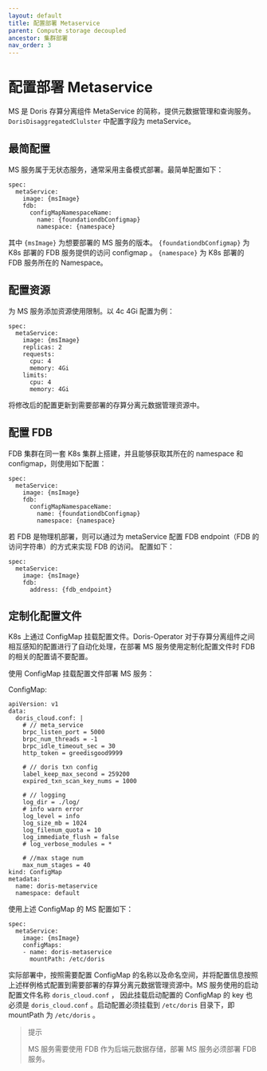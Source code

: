 ```yaml
---
layout: default
title: 配置部署 Metaservice
parent: Compute storage decoupled
ancestor: 集群部署
nav_order: 3
---
```


# 配置部署 Metaservice
MS 是 Doris 存算分离组件 MetaService 的简称，提供元数据管理和查询服务。 `DorisDisaggregatedClulster` 中配置字段为 metaService。

## 最简配置
MS 服务属于无状态服务，通常采用主备模式部署。最简单配置如下：

```shell
spec:
  metaService:
    image: {msImage}
    fdb:
      configMapNamespaceName:
        name: {foundationdbConfigmap}
        namespace: {namespace}
```

其中 `{msImage}` 为想要部署的 MS 服务的版本。 `{foundationdbConfigmap}` 为 K8s 部署的 FDB 服务提供的访问 configmap 。 `{namespace}` 为 K8s 部署的 FDB 服务所在的 Namespace。

## 配置资源
为 MS 服务添加资源使用限制。以 4c 4Gi 配置为例：

```shell
spec:
  metaService:
    image: {msImage}
    replicas: 2
    requests:
      cpu: 4
      memory: 4Gi
    limits:
      cpu: 4
      memory: 4Gi
```

将修改后的配置更新到需要部署的存算分离元数据管理资源中。

## 配置 FDB
FDB 集群在同一套 K8s 集群上搭建，并且能够获取其所在的 namespace 和 configmap，则使用如下配置：

```shell
spec:
  metaService:
    image: {msImage}
    fdb:
      configMapNamespaceName:
        name: {foundationdbConfigmap}
        namespace: {namespace}
```

若 FDB 是物理机部署，则可以通过为 metaService 配置 FDB endpoint（FDB 的访问字符串）的方式来实现 FDB 的访问。 配置如下：

```shell
spec:
  metaService:
    image: {msImage}
    fdb:
      address: {fdb_endpoint}
```

## 定制化配置文件
K8s 上通过 ConfigMap 挂载配置文件。Doris-Operator 对于存算分离组件之间相互感知的配置进行了自动化处理，在部署 MS 服务使用定制化配置文件时 FDB 的相关的配置请不要配置。

使用 ConfigMap 挂载配置文件部署 MS 服务：

ConfigMap:

```shell
apiVersion: v1
data:
  doris_cloud.conf: |
    # // meta_service
    brpc_listen_port = 5000
    brpc_num_threads = -1
    brpc_idle_timeout_sec = 30
    http_token = greedisgood9999

    # // doris txn config
    label_keep_max_second = 259200
    expired_txn_scan_key_nums = 1000

    # // logging
    log_dir = ./log/
    # info warn error
    log_level = info
    log_size_mb = 1024
    log_filenum_quota = 10
    log_immediate_flush = false
    # log_verbose_modules = *

    # //max stage num
    max_num_stages = 40
kind: ConfigMap
metadata:
  name: doris-metaservice
  namespace: default
```

使用上述 ConfigMap 的 MS 配置如下：

```shell
spec:
  metaService:
    image: {msImage}
    configMaps:
    - name: doris-metaservice
      mountPath: /etc/doris
```

实际部署中，按照需要配置 ConfigMap 的名称以及命名空间，并将配置信息按照上述样例格式配置到需要部署的存算分离元数据管理资源中。MS 服务使用的启动配置文件名称 `doris_cloud.conf` ， 因此挂载启动配置的 ConfigMap 的 key 也必须是 `doris_cloud.conf` 。启动配置必须挂载到 `/etc/doris` 目录下，即 mountPath 为 `/etc/doris` 。

> 提示
> 
> MS 服务需要使用 FDB 作为后端元数据存储，部署 MS 服务必须部署 FDB 服务。